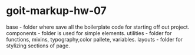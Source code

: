 # goit-markup-hw-07

base - folder where save all the boilerplate code for starting off out project. 
components - folder is used for simple elements.
utilities - folder for functions, mixins, typography,color pallete, variables. 
layouts - folder for stylizing sections of page.
